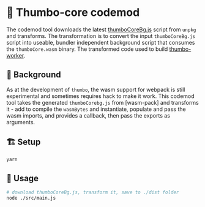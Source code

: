 # 🎲 Thumbo-core codemod

The codemod tool downloads the latest [thumboCoreBg.js](https://unpkg.com/thumbo-core@1.0.8/pkg/thumbo_core_bg.js) script from `unpkg`
and transforms. The transformation is to convert the input `thumboCoreBg.js` script into useable, bundler independent background script
that consumes the `thumboCore.wasm` binary.
The transformed code used to build [thumbo-worker](../thumbo-worker).

## 📜 Background

As at the development of `thumbo`, the wasm support for webpack is still experimental and sometimes requires hack to make it work.
This codemod tool takes the generated `thumboCorebg.js` from [wasm-pack] and transforms it - add to compile the `wasmBytes` and instantiate, populate and pass the wasm imports,
and provides a callback, then pass the exports as arguments.

## 🏗 Setup

```bash
yarn
```

## 🔧 Usage

```bash
# download thumboCoreBg.js, transform it, save to ./dist folder
node ./src/main.js
```
